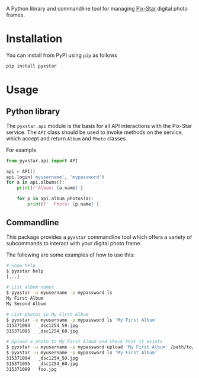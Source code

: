 A Python library and commandline tool for managing [Pix-Star](https://www.pix-star.com/) digital photo frames.

# Installation

You can install from PyPI using `pip` as follows

```bash
pip install pyxstar
```

# Usage

## Python library

The `pyxstar.api` module is the basis for all API interactions with the Pix-Star service. The `API` class should be used to invoke methods on the service, which accept and return `Album` and `Photo` classes.

For example

```python
from pyxstar.api import API

api = API()
api.login('myusername', 'mypassword')
for a in api.albums():
    print(f'Album: {a.name}')

    for p in api.album_photos(a):
        print(f'  Photo: {p.name}')
```

## Commandline

This package provides a `pyxstar` commandline tool which offers a variety of subcommands to interact with your digital photo frame.

The following are some examples of how to use this:

```bash
# Show help
$ pyxstar help
[...]

# List album names
$ pyxstar -u myusername -p mypassword ls
My First Album
My Second Album

# List photos in My First Album
$ pyxstar -u myusername -p mypassword ls 'My First Album'
315371094   _dsc1254_59.jpg
315371095   _dsc1254_60.jpg

# Upload a photo to My First Album and check that it exists
$ pyxstar -u myusername -p mypassword upload 'My First Album' /path/to/foo.jpg
$ pyxstar -u myusername -p mypassword ls 'My First Album'
315371094   _dsc1254_59.jpg
315371095   _dsc1254_60.jpg
315371099   foo.jpg
```
